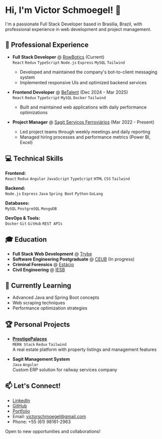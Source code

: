 # Hi, I'm Victor Schmoegel! 👋

I'm a passionate Full Stack Developer based in Brasília, Brazil, with professional experience in web development and project management.

## 🚀 Professional Experience

- **Full Stack Developer** @ [RowBotics](https://rowbotics.com/) (Current)  
  `React` `Redux` `TypeScript` `Node.js` `Express` `MySQL` `Tailwind`  
  - Developed and maintained the company's bot-to-client messaging system
  - Implemented responsive UIs and optimized backend services

- **Frontend Developer** @ [BeTalent](https://betalent.com.br/) (Dec 2024 - Mar 2025)  
  `React` `Redux` `TypeScript` `MySQL` `Docker` `Tailwind`  
  - Built and maintained web applications with daily performance optimizations

- **Project Manager** @ [Sagit Serviços Ferroviários](https://sagit.com.br/) (Mar 2022 - Present)  
  - Led project teams through weekly meetings and daily reporting
  - Managed hiring processes and performance metrics (Power BI, Excel)

## 💻 Technical Skills

**Frontend:**  
`React` `Redux` `Angular` `JavaScript` `TypeScript` `HTML` `CSS` `Tailwind`

**Backend:**  
`Node.js` `Express` `Java` `Spring Boot` `Python` `GoLang`

**Databases:**  
`MySQL` `PostgreSQL` `MongoDB`

**DevOps & Tools:**  
`Docker` `Git` `GitHub` `REST APIs`

## 🎓 Education

- **Full Stack Web Development** @ [Trybe](https://www.betrybe.com/)
- **Software Engineering Postgraduate** @ [CEUB](https://www.uniceub.br/) (In progress)
- **Criminal Forensics** @ [Estácio](https://estacio.br/)
- **Civil Engineering** @ [IESB](https://www.iesb.br/)

## 🌱 Currently Learning

- Advanced Java and Spring Boot concepts
- Web scraping techniques
- Performance optimization strategies

## 🏆 Personal Projects

- **[PrestigePalaces](https://prestige-palaces-qpq1.onrender.com/)**  
  `MERN Stack` `Redux` `Tailwind`  
  A real estate platform with property listings and management features

- **Sagit Management System**  
  `Java` `Angular`  
  Custom ERP solution for railway services company

## 📫 Let's Connect!

- [LinkedIn](https://www.linkedin.com/in/victor-schmoegel-595b8b231/)
- [GitHub](https://github.com/VictorSchmoegel)
- [Portfolio](https://victor-schmoegel.vercel.app/)
- Email: victorschmoegel@gmail.com
- Phone: +55 (61) 98161-2963

Open to new opportunities and collaborations!
